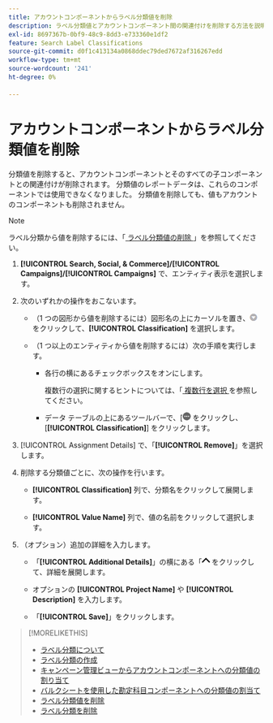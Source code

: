 ```yaml
---
title: アカウントコンポーネントからラベル分類値を削除
description: ラベル分類値とアカウントコンポーネント間の関連付けを削除する方法を説明します。
exl-id: 8697367b-0bf9-48c9-8dd3-e733360e1df2
feature: Search Label Classifications
source-git-commit: d0f1c413134a0868ddec79ded7672af316267edd
workflow-type: tm+mt
source-wordcount: '241'
ht-degree: 0%

---
```


# アカウントコンポーネントからラベル分類値を削除

分類値を削除すると、アカウントコンポーネントとそのすべての子コンポーネントとの関連付けが削除されます。 分類値のレポートデータは、これらのコンポーネントでは使用できなくなりました。 分類値を削除しても、値もアカウントのコンポーネントも削除されません。

>[!NOTE]
>
>ラベル分類から値を削除するには、「[ ラベル分類値の削除 ](classification-values-delete.md)」を参照してください。

1. **[!UICONTROL Search, Social, & Commerce]/[!UICONTROL Campaigns]/[!UICONTROL Campaigns]** で、エンティティ表示を選択します。

1. 次のいずれかの操作をおこないます。

   * （1 つの図形から値を削除するには）図形名の上にカーソルを置き、![ メニューボタン ](/help/search-social-commerce/assets/arrow-dropdown-menu.png " メニューボタン ") をクリックして、**[!UICONTROL Classification]** を選択します。

   * （1 つ以上のエンティティから値を削除するには）次の手順を実行します。

      * 各行の横にあるチェックボックスをオンにします。

        複数行の選択に関するヒントについては、「[ 複数行を選択 ](/help/search-social-commerce/common-tasks/navigation-editing-selection/multiple-rows-select.md) を参照してください。

      * データ テーブルの上にあるツールバーで、[![ その他 ](/help/search-social-commerce/assets/more.png " を表示 ") をクリックし、[**[!UICONTROL Classification]**] をクリックします。

1. [!UICONTROL Assignment Details] で、「**[!UICONTROL Remove]**」を選択します。

1. 削除する分類値ごとに、次の操作を行います。

   * **[!UICONTROL Classification]** 列で、分類名をクリックして展開します。

   * **[!UICONTROL Value Name]** 列で、値の名前をクリックして選択します。

1. （オプション）追加の詳細を入力します。

   * 「**[!UICONTROL Additional Details]**」の横にある「![ 開く ](/help/search-social-commerce/assets/chevron-up.png " 開く ") をクリックして、詳細を展開します。

   * オプションの **[!UICONTROL Project Name]** や **[!UICONTROL Description]** を入力します。

   * 「**[!UICONTROL Save]**」をクリックします。

>[!MORELIKETHIS]
>
>* [ ラベル分類について ](classification-about.md)
>* [ ラベル分類の作成 ](classification-create.md)
>* [ キャンペーン管理ビューからアカウントコンポーネントへの分類値の割り当て ](classification-values-assign-campaign-management.md)
>* [ バルクシートを使用した勘定科目コンポーネントへの分類値の割当て ](classification-values-assign-bulksheets.md)
>* [ ラベル分類値を削除 ](classification-values-delete.md)
>* [ ラベル分類を削除 ](classification-delete.md)
